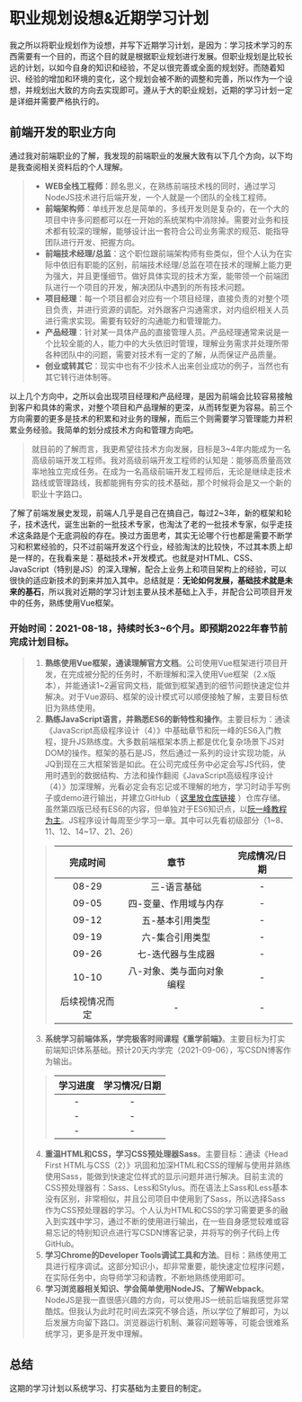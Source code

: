 # 职业规划设想&近期学习计划
我之所以将职业规划作为设想，并写下近期学习计划，是因为：学习技术学习的东西需要有一个目的，而这个目的就是根据职业规划进行发展。但职业规划是比较长远的计划，以如今自身的知识和经验，不足以很完善或全面的规划好。而随着知识、经验的增加和环境的变化，这个规划会被不断的调整和完善，所以作为一个设想，并规划出大致的方向去实现即可。遵从于大的职业规划，近期的学习计划一定是详细并需要严格执行的。
## 前端开发的职业方向
通过我对前端职业的了解，我发现的前端职业的发展大致有以下几个方向，以下均是我查阅相关资料后的个人理解。
>- **WEB全栈工程师**：顾名思义，在熟练前端技术栈的同时，通过学习NodeJS技术进行后端开发，一个人就是一个团队的全栈工程师。
>- **前端架构师**：单线开发总是简单的，多线开发则是复杂的，在一个大的项目中许多问题都可以在一开始的系统架构中消除掉。需要对业务和技术都有较深的理解，能够设计出一套符合公司业务需求的规范、能指导团队进行开发、把握方向。
>- **前端技术经理/总监**：这个职位跟前端架构师有些类似，但个人认为在实际中依旧有职能的区别，前端技术经理/总监在项在技术的理解上能力更为强大，并且更懂细节。做好具体实现的技术方案，能带领一个前端团队进行一个项目的开发，解决团队中遇到的所有技术问题。
>- **项目经理**：每一个项目都会对应有一个项目经理，直接负责的对整个项目负责，并进行资源的调配。对外跟客户沟通需求，对内组织相关人员进行需求实现。需要有较好的沟通能力和管理能力。
>- **产品经理**：针对某一具体产品的直接管理人员。产品经理通常来说是一个比较全能的人，能力中的大头依旧时管理，理解业务需求并处理所带各种团队中的问题，需要对技术有一定的了解，从而保证产品质量。
>- **创业或转其它**：现实中也有不少技术人出来创业成功的例子，当然也有其它转行进体制等。

以上几个方向中，之所以会出现项目经理和产品经理，是因为前端会比较容易接触到客户和具体的需求，对整个项目和产品理解的更深，从而转型更为容易。前三个方向需要的更多是技术的积累和对业务的理解，而后三个则需要学习管理能力并积累业务经验。我简单的划分成技术方向和管理方向吧。

>就目前的了解而言，我更希望往技术方向发展，目标是3~4年内能成为一名高级前端开发工程师。我对高级前端开发工程师的认知是：能够高质量高效率地独立完成任务。在成为一名高级前端开发工程师后，无论是继续走技术路线或管理路线，我都能拥有夯实的技术基础，那个时候将会是又一个新的职业十字路口。

了解了前端发展史发现，前端人几乎是自己在搞自己，每过2~3年，新的框架和轮子，技术迭代，诞生出新的一批技术专家，也淘汰了老的一批技术专家，似乎走技术这条路是个无底洞般的存在。换过方面思考，其实无论哪个行也都是需要不断学习和积累经验的，只不过前端开发这个行业，经验淘汰的比较快，不过其本质上却是一样的，在我看来是：基础技术+开发模式。也就是对HTML、CSS、JavaScript（特别是JS）的深入理解，配合上业务上和项目架构上的经验，可以很快的适应新技术的到来并加入其中。总结就是：**无论如何发展，基础技术就是未来的基石**，所以我对近期的学习计划主要从技术基础上入手，并配合公司项目开发中的任务，熟练使用Vue框架。

### 开始时间：2021-08-18，持续时长3~6个月。即预期2022年春节前完成计划目标。
>1. **熟练使用Vue框架，通读理解官方文档**。公司使用Vue框架进行项目开发，在完成被分配的任务时，不断理解和深入使用Vue框架（2.x版本），并能通读1~2遍官网文档，能做到框架遇到的细节问题快速定位并解决。对于Vue源码、框架的设计模式可以顺便接触了解，主要目标依旧为熟练使用。
>2. **熟练JavaScript语言，并熟悉ES6的新特性和操作**。主要目标为：通读《JavaScript高级程序设计（4）》中基础章节和阮一峰的ES6入门教程，提升JS熟练度。大多数前端框架本质上都是优化复杂场景下JS对DOM的操作。框架的基石是JS，然后通过一系列的设计实现功能，从JQ到现在三大框架皆是如此。在公司完成任务中必定会写JS代码，使用时遇到的数据结构、方法和操作翻阅《JavaScript高级程序设计（4）》加深理解，光看必定会有忘记或不理解的地方，学习时动手写例子或demo进行输出，并建立GitHub（ [这里放仓库链接](#) ）仓库存储。虽然第四版已经有ES6的内容，但单独对于ES6知识点，以[阮一峰教程为主](https://es6.ruanyifeng.com/)。JS程序设计每周至少学习一章。其中可以先看初级部分（1~8、11、12、14~17、21、26）
>>|完成时间|章节|完成情况/日期|
>>|:-:|:-:|:-:|
>>|08-29|三-语言基础|-|
>>|09-05|四-变量、作用域与内存|-|
>>|09-12|五-基本引用类型|-|
>>|09-19|六-集合引用类型|-|
>>|09-26|七-迭代器与生成器|-|
>>|10-10|八-对象、类与面向对象编程|-|
>>|后续视情况而定|-|-|
>3. **系统学习前端体系，学完极客时间课程《重学前端》**。主要目标为打实前端知识体系基础。预计20天内学完（2021-09-06），写CSDN博客作为输出。
>>|学习进度|学习情况/日期|
>>|:-:|:-:|
>>|-|-|
>>|-|-|
>>|-|-|
>4. **重温HTML和CSS，学习CSS预处理器Sass**。主要目标：通读《Head First HTML与CSS（2）》巩固和加深HTML和CSS的理解与使用并熟练使用Sass，能做到快速定位样式的显示问题并进行解决。目前主流的CSS预处理器有：Sass、Less和Stylus。而在语法上Sass和Less基本没有区别，非常相似，并且公司项目中使用到了Sass，所以选择Sass作为CSS预处理器的学习。个人认为HTML和CSS的学习需要更多的融入到实践中学习，通过不断的使用进行输出，在一些自身感觉较难或容易忘记的特别知识点进行写CSDN博客记录，并将写的例子代码上传GitHub。
>5. **学习Chrome的Developer Tools调试工具和方法**。目标：熟练使用工具进行程序调试。这部分知识小，却非常重要，能快速定位程序问题，在实际任务中，向导师学习和请教，不断地熟练使用即可。
>6. **学习浏览器相关知识、学会简单使用NodeJS、了解Webpack**。NodeJS是我一直很感兴趣的方向，可以使用JS一统前后端我感觉非常酷炫。但我认为此时花时间去深究不够合适，所以学位了解即可，为以后发展方向留下路口。浏览器运行机制、兼容问题等等，可能会很难系统学习，更多是开发中理解。

## 总结
这期的学习计划以系统学习、打实基础为主要目的制定。
